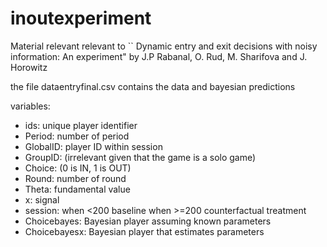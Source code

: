 # inoutexperiment
Material relevant relevant to `` Dynamic entry and exit decisions with noisy information: An experiment" by J.P Rabanal, O. Rud, M. Sharifova and J. Horowitz

the file dataentryfinal.csv contains the data and bayesian predictions

variables: 
- ids: unique player identifier
- Period: number of period
- GlobalID: player ID within session
- GroupID: (irrelevant given that the game is a solo game) 
- Choice: (0 is IN, 1 is OUT)
- Round: number of round
- Theta: fundamental value
- x: signal
- session: when <200 baseline when >=200 counterfactual treatment 
- Choicebayes: Bayesian player assuming known parameters
- Choicebayesx: Bayesian player that estimates parameters
